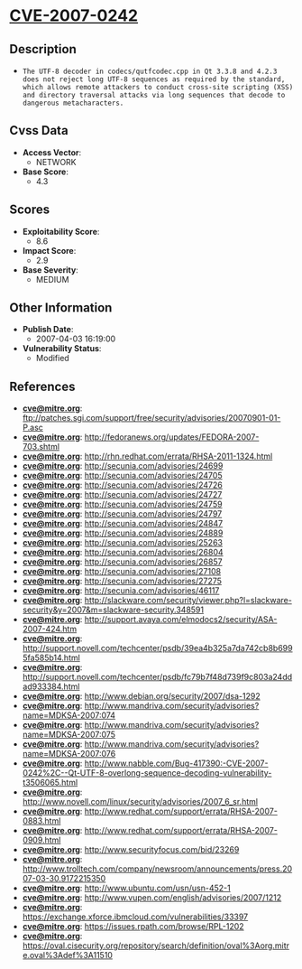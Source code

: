 
# [CVE-2007-0242](ftp://patches.sgi.com/support/free/security/advisories/20070901-01-P.asc)

## Description

- `The UTF-8 decoder in codecs/qutfcodec.cpp in Qt 3.3.8 and 4.2.3 does not reject long UTF-8 sequences as required by the standard, which allows remote attackers to conduct cross-site scripting (XSS) and directory traversal attacks via long sequences that decode to dangerous metacharacters.`

## Cvss Data

- **Access Vector**:
  - NETWORK
- **Base Score**:
  - 4.3

## Scores

- **Exploitability Score**:
  - 8.6
- **Impact Score**:
  - 2.9
- **Base Severity**:
  - MEDIUM

## Other Information

- **Publish Date**:
  - 2007-04-03 16:19:00
- **Vulnerability Status**:
  - Modified

## References

- **cve@mitre.org**: ftp://patches.sgi.com/support/free/security/advisories/20070901-01-P.asc
- **cve@mitre.org**: http://fedoranews.org/updates/FEDORA-2007-703.shtml
- **cve@mitre.org**: http://rhn.redhat.com/errata/RHSA-2011-1324.html
- **cve@mitre.org**: http://secunia.com/advisories/24699
- **cve@mitre.org**: http://secunia.com/advisories/24705
- **cve@mitre.org**: http://secunia.com/advisories/24726
- **cve@mitre.org**: http://secunia.com/advisories/24727
- **cve@mitre.org**: http://secunia.com/advisories/24759
- **cve@mitre.org**: http://secunia.com/advisories/24797
- **cve@mitre.org**: http://secunia.com/advisories/24847
- **cve@mitre.org**: http://secunia.com/advisories/24889
- **cve@mitre.org**: http://secunia.com/advisories/25263
- **cve@mitre.org**: http://secunia.com/advisories/26804
- **cve@mitre.org**: http://secunia.com/advisories/26857
- **cve@mitre.org**: http://secunia.com/advisories/27108
- **cve@mitre.org**: http://secunia.com/advisories/27275
- **cve@mitre.org**: http://secunia.com/advisories/46117
- **cve@mitre.org**: http://slackware.com/security/viewer.php?l=slackware-security&y=2007&m=slackware-security.348591
- **cve@mitre.org**: http://support.avaya.com/elmodocs2/security/ASA-2007-424.htm
- **cve@mitre.org**: http://support.novell.com/techcenter/psdb/39ea4b325a7da742cb8b6995fa585b14.html
- **cve@mitre.org**: http://support.novell.com/techcenter/psdb/fc79b7f48d739f9c803a24ddad933384.html
- **cve@mitre.org**: http://www.debian.org/security/2007/dsa-1292
- **cve@mitre.org**: http://www.mandriva.com/security/advisories?name=MDKSA-2007:074
- **cve@mitre.org**: http://www.mandriva.com/security/advisories?name=MDKSA-2007:075
- **cve@mitre.org**: http://www.mandriva.com/security/advisories?name=MDKSA-2007:076
- **cve@mitre.org**: http://www.nabble.com/Bug-417390:-CVE-2007-0242%2C--Qt-UTF-8-overlong-sequence-decoding-vulnerability-t3506065.html
- **cve@mitre.org**: http://www.novell.com/linux/security/advisories/2007_6_sr.html
- **cve@mitre.org**: http://www.redhat.com/support/errata/RHSA-2007-0883.html
- **cve@mitre.org**: http://www.redhat.com/support/errata/RHSA-2007-0909.html
- **cve@mitre.org**: http://www.securityfocus.com/bid/23269
- **cve@mitre.org**: http://www.trolltech.com/company/newsroom/announcements/press.2007-03-30.9172215350
- **cve@mitre.org**: http://www.ubuntu.com/usn/usn-452-1
- **cve@mitre.org**: http://www.vupen.com/english/advisories/2007/1212
- **cve@mitre.org**: https://exchange.xforce.ibmcloud.com/vulnerabilities/33397
- **cve@mitre.org**: https://issues.rpath.com/browse/RPL-1202
- **cve@mitre.org**: https://oval.cisecurity.org/repository/search/definition/oval%3Aorg.mitre.oval%3Adef%3A11510
